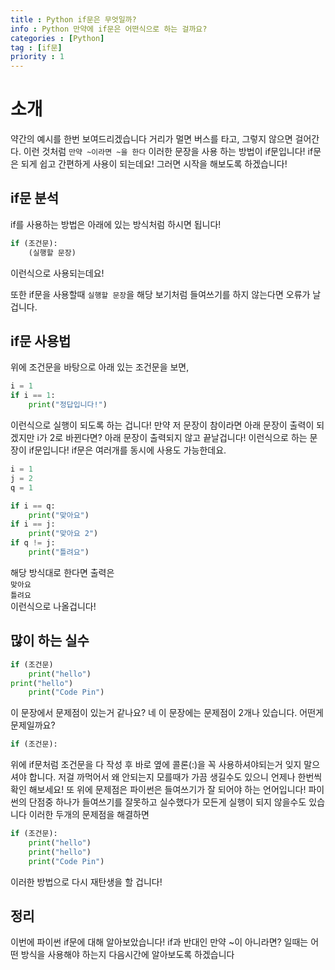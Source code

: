 ```yaml
---
title : Python if문은 무엇일까?
info : Python 만약에 if문은 어떤식으로 하는 걸까요?
categories : [Python]
tag : [if문]
priority : 1
---
```


# 소개
약간의 예시를 한번 보여드리겠습니다
거리가 멀면 버스를 타고, 그렇지 않으면 걸어간다.
이런 것처럼 `만약 ~이라면 ~을 한다` 이러한 문장을 사용 하는 방법이 if문입니다!
if문은 되게 쉽고 간편하게 사용이 되는데요! 그러면 시작을 해보도록 하겠습니다!

## if문 분석
if를 사용하는 방법은 아래에 있는 방식처럼 하시면 됩니다!
```python
if (조건문):
    (실행할 문장)
```
이런식으로 사용되는데요!

또한 if문을 사용할때 `실행할 문장`을 해당 보기처럼 들여쓰기를 하지 않는다면 오류가 날겁니다.



## if문 사용법
위에 조건문을 바탕으로 아래 있는 조건문을 보면, 
```py
i = 1
if i == 1:
    print("정답입니다!")
```
이런식으로 실행이 되도록 하는 겁니다!
만약 저 문장이 참이라면 아래 문장이 출력이 되겠지만 i가 2로 바뀐다면? 아래 문장이 출력되지 않고 끝날겁니다!
이런식으로 하는 문장이 if문입니다! if문은 여러개를 동시에 사용도 가능한데요.
```py
i = 1
j = 2
q = 1

if i == q:
    print("맞아요")
if i == j:
    print("맞아요 2")
if q != j:
    print("틀려요")
```
해당 방식대로 한다면 출력은     
`맞아요`     
`틀려요`     
이런식으로 나올겁니다!

## 많이 하는 실수
```python
if (조건문)
    print("hello")
print("hello")
    print("Code Pin")
```
이 문장에서 문제점이 있는거 같나요?
네 이 문장에는 문제점이 2개나 있습니다. 어떤게 문제일까요?
```py
if (조건문):
```
위에 if문처럼 조건문을 다 작성 후 바로 옆에 콜론(:)을 꼭 사용하셔야되는거 잊지 말으셔야 합니다. 저걸 까먹어서 왜 안되는지 모를때가 가끔 생길수도 있으니 언제나 한번씩 확인 해보세요!
또 위에 문제점은 파이썬은 들여쓰기가 잘 되어야 하는 언어입니다! 파이썬의 단점중 하나가 들여쓰기를 잘못하고 실수했다가 모든게 실행이 되지 않을수도 있습니다 이러한 두개의 문제점을 해결하면

```python
if (조건문):
    print("hello")
    print("hello")
    print("Code Pin")
```
이러한 방법으로 다시 재탄생을 할 겁니다!

## 정리

이번에 파이썬 if문에 대해 알아보았습니다! if과 반대인 만약 ~이 아니라면? 일때는 어떤 방식을 사용해야 하는지 다음시간에 알아보도록 하겠습니다
